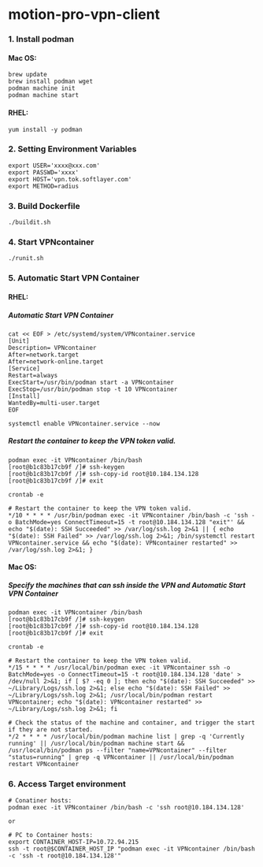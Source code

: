 # motion-pro-vpn-client

### 1. Install podman

#### Mac OS:
~~~
brew update
brew install podman wget
podman machine init
podman machine start
~~~

#### RHEL:
~~~
yum install -y podman
~~~

### 2. Setting Environment Variables

~~~
export USER='xxxx@xxx.com'
export PASSWD='xxxx'
export HOST='vpn.tok.softlayer.com'
export METHOD=radius
~~~

### 3. Build Dockerfile

~~~
./buildit.sh
~~~

### 4. Start VPNcontainer

~~~
./runit.sh 
~~~


### 5. Automatic Start VPN Container

#### RHEL:

##### Automatic Start VPN Container
~~~
cat << EOF > /etc/systemd/system/VPNcontainer.service
[Unit]
Description= VPNcontainer
After=network.target
After=network-online.target
[Service]
Restart=always
ExecStart=/usr/bin/podman start -a VPNcontainer
ExecStop=/usr/bin/podman stop -t 10 VPNcontainer
[Install]
WantedBy=multi-user.target
EOF
~~~
~~~
systemctl enable VPNcontainer.service --now
~~~

##### Restart the container to keep the VPN token valid.
~~~
podman exec -it VPNcontainer /bin/bash
[root@b1c83b17cb9f /]# ssh-keygen
[root@b1c83b17cb9f /]# ssh-copy-id root@10.184.134.128
[root@b1c83b17cb9f /]# exit
~~~

~~~
crontab -e
~~~
~~~
# Restart the container to keep the VPN token valid.
*/10 * * * * /usr/bin/podman exec -it VPNcontainer /bin/bash -c 'ssh -o BatchMode=yes ConnectTimeout=15 -t root@10.184.134.128 "exit"' && echo "$(date): SSH Succeeded" >> /var/log/ssh.log 2>&1 || { echo "$(date): SSH Failed" >> /var/log/ssh.log 2>&1; /bin/systemctl restart VPNcontainer.service && echo "$(date): VPNcontainer restarted" >> /var/log/ssh.log 2>&1; }
~~~

#### Mac OS:

##### Specify the machines that can ssh inside the VPN and Automatic Start VPN Container
~~~
podman exec -it VPNcontainer /bin/bash
[root@b1c83b17cb9f /]# ssh-keygen
[root@b1c83b17cb9f /]# ssh-copy-id root@10.184.134.128
[root@b1c83b17cb9f /]# exit
~~~
~~~
crontab -e
~~~
~~~
# Restart the container to keep the VPN token valid.
*/15 * * * * /usr/local/bin/podman exec -it VPNcontainer ssh -o BatchMode=yes -o ConnectTimeout=15 -t root@10.184.134.128 'date' > /dev/null 2>&1; if [ $? -eq 0 ]; then echo "$(date): SSH Succeeded" >> ~/Library/Logs/ssh.log 2>&1; else echo "$(date): SSH Failed" >> ~/Library/Logs/ssh.log 2>&1; /usr/local/bin/podman restart VPNcontainer; echo "$(date): VPNcontainer restarted" >> ~/Library/Logs/ssh.log 2>&1; fi

# Check the status of the machine and container, and trigger the start if they are not started.
*/2 * * * * /usr/local/bin/podman machine list | grep -q 'Currently running' || /usr/local/bin/podman machine start && /usr/local/bin/podman ps --filter "name=VPNcontainer" --filter "status=running" | grep -q VPNcontainer || /usr/local/bin/podman restart VPNcontainer
~~~


### 6. Access Target environment
~~~
# Conatiner hosts:
podman exec -it VPNcontainer /bin/bash -c 'ssh root@10.184.134.128'

or

# PC to Container hosts:
export CONTAINER_HOST-IP=10.72.94.215
ssh -t root@$CONTAINER_HOST_IP "podman exec -it VPNcontainer /bin/bash -c 'ssh -t root@10.184.134.128'"
~~~

